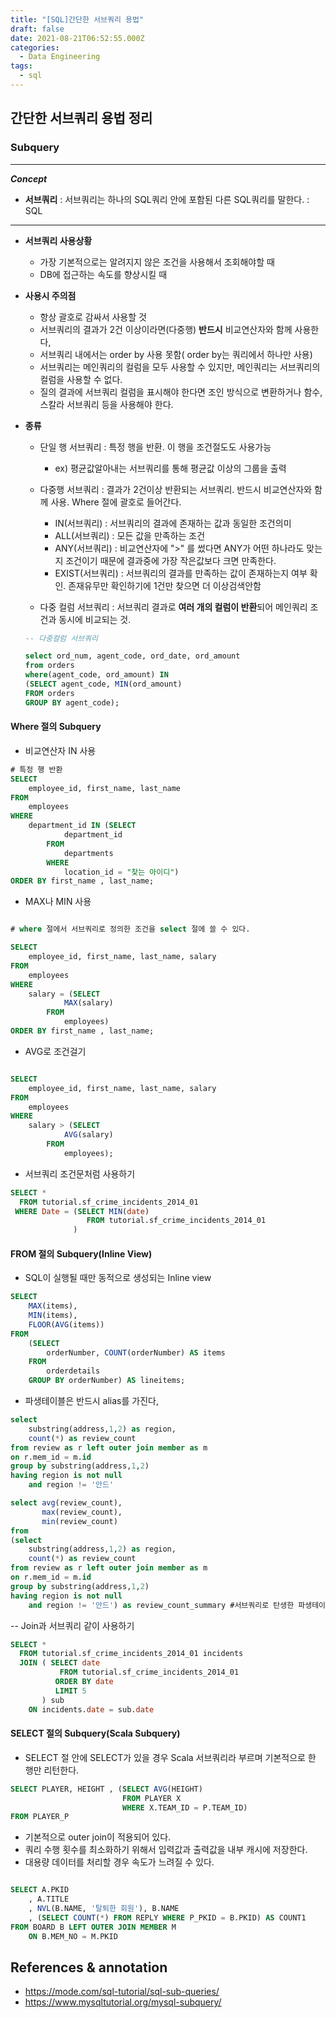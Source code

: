 ```yaml
---
title: "[SQL]간단한 서브쿼리 용법"
draft: false
date: 2021-08-21T06:52:55.000Z
categories:
  - Data Engineering
tags:
  - sql
---
```


## **간단한 서브쿼리 용법 정리**

### Subquery

---

**_Concept_**

- **서브쿼리** : 서브쿼리는 하나의 SQL쿼리 안에 포함된 다른 SQL쿼리를 말한다. : SQL

---

- **서브쿼리 사용상황**

  - 가장 기본적으로는 알려지지 않은 조건을 사용해서 조회해야할 때
  - DB에 접근하는 속도를 향상시킬 때

- **사용시 주의점**

  - 항상 괄호로 감싸서 사용할 것
  - 서브쿼리의 결과가 2건 이상이라면(다중행) **반드시** 비교연산자와 함께 사용한다,
  - 서브쿼리 내에서는 order by 사용 못함( order by는 쿼리에서 하나만 사용)
  - 서브쿼리는 메인쿼리의 컬럼을 모두 사용할 수 있지만, 메인쿼리는 서브쿼리의 컬럼을 사용할 수 없다.
  - 질의 결과에 서브쿼리 컬럼을 표시해야 한다면 조인 방식으로 변환하거나 함수, 스칼라 서브쿼리 등을 사용해야 한다.

- **종류**

  - 단일 행 서브쿼리 : 특정 행을 반환. 이 행을 조건절도도 사용가능

    - ex) 평균값알아내는 서브쿼리를 통해 평균값 이상의 그룹을 출력

  - 다중행 서브쿼리 : 결과가 2건이상 반환되는 서브쿼리. 반드시 비교연산자와 함께 사용. Where 절에 괄호로 들어간다.
    - IN(서브쿼리) : 서브쿼리의 결과에 존재하는 값과 동일한 조건의미
    - ALL(서브쿼리) : 모든 값을 만족하는 조건
    - ANY(서브쿼리) : 비교연산자에 ">" 를 썼다면 ANY가 어떤 하나라도 맞는지 조건이기 때문에 결과중에 가장 작은값보다 크면 만족한다.
    - EXIST(서브쿼리) : 서브쿼리의 결과를 만족하는 값이 존재하는지 여부 확인. 존재유무만 확인하기에 1건만 찾으면 더 이상검색안함
  - 다중 컬럼 서브쿼리 : 서브쿼리 결과로 **여러 개의 컬럼이 반환**되어 메인쿼리 조건과 동시에 비교되는 것.

  ```sql
  -- 다중컬럼 서브쿼리

  select ord_num, agent_code, ord_date, ord_amount
  from orders
  where(agent_code, ord_amount) IN
  (SELECT agent_code, MIN(ord_amount)
  FROM orders
  GROUP BY agent_code);

  ```

#### Where 절의 Subquery

- 비교연산자 IN 사용

```sql
# 특정 행 반환
SELECT
    employee_id, first_name, last_name
FROM
    employees
WHERE
    department_id IN (SELECT
            department_id
        FROM
            departments
        WHERE
            location_id = "찾는 아이디")
ORDER BY first_name , last_name;

```

- MAX나 MIN 사용

```sql

# where 절에서 서브쿼리로 정의한 조건을 select 절에 쓸 수 있다.

SELECT
    employee_id, first_name, last_name, salary
FROM
    employees
WHERE
    salary = (SELECT
            MAX(salary)
        FROM
            employees)
ORDER BY first_name , last_name;

```

- AVG로 조건걸기

```sql

SELECT
    employee_id, first_name, last_name, salary
FROM
    employees
WHERE
    salary > (SELECT
            AVG(salary)
        FROM
            employees);


```

- 서브쿼리 조건문처럼 사용하기

```sql
SELECT *
  FROM tutorial.sf_crime_incidents_2014_01
 WHERE Date = (SELECT MIN(date)
                 FROM tutorial.sf_crime_incidents_2014_01
              )
```

#### FROM 절의 Subquery(Inline View)

- SQL이 실행될 때만 동적으로 생성되는 Inline view

```sql
SELECT
    MAX(items),
    MIN(items),
    FLOOR(AVG(items))
FROM
    (SELECT
        orderNumber, COUNT(orderNumber) AS items
    FROM
        orderdetails
    GROUP BY orderNumber) AS lineitems;
```

- 파생테이블은 반드시 alias를 가진다,

```sql
select
    substring(address,1,2) as region,
    count(*) as review_count
from review as r left outer join member as m
on r.mem_id = m.id
group by substring(address,1,2)
having region is not null
    and region != '안드'

select avg(review_count),
       max(review_count),
       min(review_count)
from
(select
    substring(address,1,2) as region,
    count(*) as review_count
from review as r left outer join member as m
on r.mem_id = m.id
group by substring(address,1,2)
having region is not null
    and region != '안드') as review_count_summary #서브쿼리로 탄생한 파생테이블은 반드시 alias를 가져야 한다
```

-- Join과 서브쿼리 같이 사용하기

```sql
SELECT *
  FROM tutorial.sf_crime_incidents_2014_01 incidents
  JOIN ( SELECT date
           FROM tutorial.sf_crime_incidents_2014_01
          ORDER BY date
          LIMIT 5
       ) sub
    ON incidents.date = sub.date

```

#### SELECT 절의 Subquery(Scala Subquery)

- SELECT 절 안에 SELECT가 있을 경우 Scala 서브쿼리라 부르며 기본적으로 한 행만 리턴한다.

```sql
SELECT PLAYER, HEIGHT , (SELECT AVG(HEIGHT)
                         FROM PLAYER X
                         WHERE X.TEAM_ID = P.TEAM_ID)
FROM PLAYER_P

```

- 기본적으로 outer join이 적용되어 있다.
- 쿼리 수행 횟수를 최소화하기 위해서 입력값과 출력값을 내부 캐시에 저장한다.
- 대용량 데이터를 처리할 경우 속도가 느려질 수 있다.

```sql

SELECT A.PKID
    , A.TITLE
    , NVL(B.NAME, '탈퇴한 회원'), B.NAME
    , (SELECT COUNT(*) FROM REPLY WHERE P_PKID = B.PKID) AS COUNT1
FROM BOARD B LEFT OUTER JOIN MEMBER M
    ON B.MEM_NO = M.PKID

```

## **References & annotation**

- <https://mode.com/sql-tutorial/sql-sub-queries/>
- <https://www.mysqltutorial.org/mysql-subquery/>
